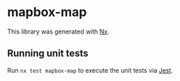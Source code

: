 # mapbox-map

This library was generated with [Nx](https://nx.dev).

## Running unit tests

Run `nx test mapbox-map` to execute the unit tests via [Jest](https://jestjs.io).
